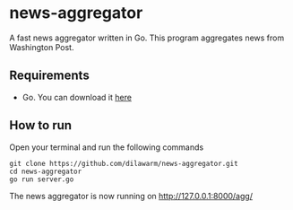 # news-aggregator
A fast news aggregator written in Go. This program aggregates news from Washington Post.

## Requirements
* Go. You can download it [here](https://golang.org/dl/)

## How to run
Open your terminal and run the following commands

```
git clone https://github.com/dilawarm/news-aggregator.git
cd news-aggregator
go run server.go
```

The news aggregator is now running on http://127.0.0.1:8000/agg/
